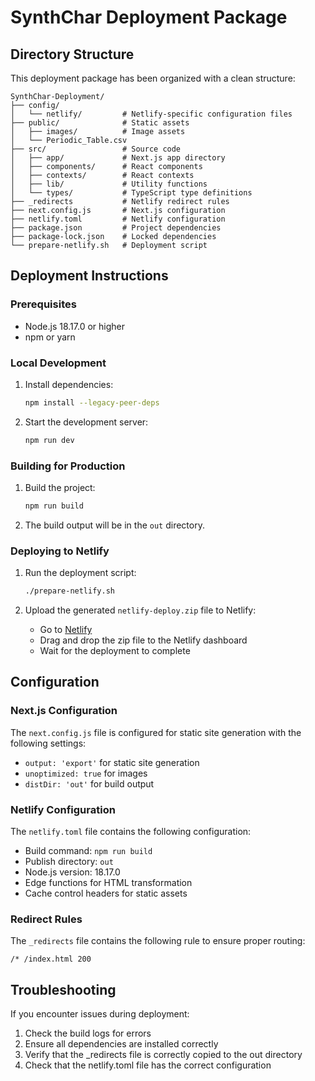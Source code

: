 # SynthChar Deployment Package

## Directory Structure

This deployment package has been organized with a clean structure:

```
SynthChar-Deployment/
├── config/
│   └── netlify/         # Netlify-specific configuration files
├── public/              # Static assets
│   ├── images/          # Image assets
│   └── Periodic_Table.csv
├── src/                 # Source code
│   ├── app/             # Next.js app directory
│   ├── components/      # React components
│   ├── contexts/        # React contexts
│   ├── lib/             # Utility functions
│   └── types/           # TypeScript type definitions
├── _redirects           # Netlify redirect rules
├── next.config.js       # Next.js configuration
├── netlify.toml         # Netlify configuration
├── package.json         # Project dependencies
├── package-lock.json    # Locked dependencies
└── prepare-netlify.sh   # Deployment script
```

## Deployment Instructions

### Prerequisites

- Node.js 18.17.0 or higher
- npm or yarn

### Local Development

1. Install dependencies:
   ```bash
   npm install --legacy-peer-deps
   ```

2. Start the development server:
   ```bash
   npm run dev
   ```

### Building for Production

1. Build the project:
   ```bash
   npm run build
   ```

2. The build output will be in the `out` directory.

### Deploying to Netlify

1. Run the deployment script:
   ```bash
   ./prepare-netlify.sh
   ```

2. Upload the generated `netlify-deploy.zip` file to Netlify:
   - Go to [Netlify](https://app.netlify.com/)
   - Drag and drop the zip file to the Netlify dashboard
   - Wait for the deployment to complete

## Configuration

### Next.js Configuration

The `next.config.js` file is configured for static site generation with the following settings:

- `output: 'export'` for static site generation
- `unoptimized: true` for images
- `distDir: 'out'` for build output

### Netlify Configuration

The `netlify.toml` file contains the following configuration:

- Build command: `npm run build`
- Publish directory: `out`
- Node.js version: 18.17.0
- Edge functions for HTML transformation
- Cache control headers for static assets

### Redirect Rules

The `_redirects` file contains the following rule to ensure proper routing:

```
/* /index.html 200
```

## Troubleshooting

If you encounter issues during deployment:

1. Check the build logs for errors
2. Ensure all dependencies are installed correctly
3. Verify that the _redirects file is correctly copied to the out directory
4. Check that the netlify.toml file has the correct configuration